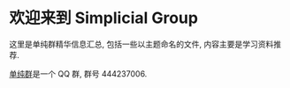 # 欢迎来到 Simplicial Group

这里是单纯群精华信息汇总, 包括一些以主题命名的文件, 内容主要是学习资料推荐.

[单纯群](https://ncatlab.org/nlab/show/simplicial+group)是一个 QQ 群, 群号 444237006.
